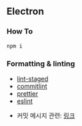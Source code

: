 ## Electron

### How To

```
npm i
```

### Formatting & linting

- [lint-staged](https://github.com/okonet/lint-staged)
- [commitlint](https://commitlint.js.org/#/)
- [prettier](https://prettier.io/)
- [eslint](https://eslint.org/)

* 커밋 메시지 관련: [링크](https://github.com/conventional-changelog/commitlint#config)
